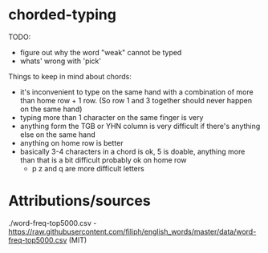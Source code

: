 # chorded-typing

TODO:

  - figure out why the word "weak" cannot be typed
  - whats' wrong with 'pick'


Things to keep in mind about chords:

- it's inconvenient to type on the same hand with a combination of more than home row + 1 row. (So row 1 and 3 together should never happen on the same hand)
- typing more than 1 character on the same finger is very
- anything form the TGB or YHN column is very difficult if there's anything else on the same hand
- anything on home row is better
- basically 3-4 characters in a chord is ok, 5 is doable, anything more than that is a bit difficult probably ok on home row 
  - p z and q are more difficult letters


# Attributions/sources

./word-freq-top5000.csv - https://raw.githubusercontent.com/filiph/english_words/master/data/word-freq-top5000.csv (MIT)
